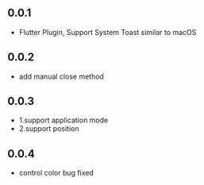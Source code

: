 ## 0.0.1

* Flutter Plugin, Support System Toast similar to macOS

## 0.0.2

* add manual close method

## 0.0.3

* 1.support application mode
* 2.support position

## 0.0.4

* control color bug fixed